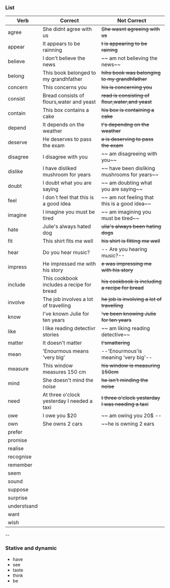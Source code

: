 ### List

| Verb | Correct | Not Correct |
| ---- | ------- | ----------- |
| agree | She didnt agree with us |  ~~She wasnt agreeing with us~~ |
| appear | It appears to be rainning | ~~t is appearing to be raining~~ |
| believe | I don't believe the news | ~~ am not believing the news~~ |
| belong | This book belonged to my grandhfather | ~~hihs book was belonging to my grandhfather~~ | 
| concern | This concerns you | ~~his is concerning you~~ |
| consist | Bread consists of flours,water and yeast | ~~read is consisting of flour,water,and yeast~~ |
| contain | This box contains a cake | ~~his box is containing a cake~~ | 
| depend | It depends on the weather | ~~t's dependng on the weather~~ |
| deserve | He deserves to pass the exam | ~~e is deserving to pass the exam~~ |
| disagree  | I disagree with you | ~~ am disagreeing with you~~ | 
| dislike | I have disliked mushroom for years | ~~ have been disliking mushrooms for years~~|
| doubt | I doubt what you are saying | ~~ am doubting what you are saying~~|
| feel | I don´t feel that this is a good idea | ~~ am not feeling that this is a good idea~~ |
| imagine | I imagine you must be tired | ~~ am imagining you must be tired~~ | 
| hate | Julie's always hated dog | ~~ulia's always been hating dogs~~ |
| fit | This shirt fits me well | ~~his shirt is fitting me well~~ |
| hear | Do you hear music? | -- Are you hearing music?-- | 
| impress | He impressed me with his story | ~~e was impressing me with his story~~ |
| include | This cookbook includes a recipe for bread | ~~his cookbook is including a recipe for bread~~ |
| involve | The job involves a lot of travelling | ~~he job is involving a lot of travelling~~ |
| know | I've known Julie for ten years | ~~'ve been knowing Julie for ten years~~ |
| like | I like reading detectivr stories | ~~ am liking reading detective~~ |
| matter | It doesn't matter | ~~t'smattering~~ |
| mean |'Enourmous means 'very big' | --'Enourmous'is meaning 'very big'-- | 
| measure | This window measures 150 cm | ~~his window is measuring 150cm~~ |
| mind | She doesn't mind the noise | ~~he isn't minding the noise~~ |
| need | At three o'clock yesterday I needed a taxi | ~~t three o'clock yesterday I was needing a taxi~~ |
| owe | I owe you $20 | ~~ am owing you 20$ -- |
| own | She owns 2 cars | ~~he is owning 2 ears | 
| prefer | 
| promise |
| realise |
| recognise |
| remember |
| seem |
| sound |
| suppose |
| surprise |
| understsand |
| want | 
| wish |

--
### Stative and dynamic

- have
- see
- taste
- think
- be 
